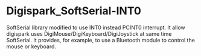 # Digispark_SoftSerial-INT0
SoftSerial library modified to use INT0 instead PCINT0 interrupt. It allow digispark uses DigiMouse/DigiKeyboard/DigiJoystick at same time SoftSerial. It provides, for example, to use a Bluetooth module to control the mouse or keyboard.
